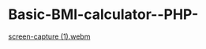 # Basic-BMI-calculator--PHP-

[screen-capture (1).webm](https://user-images.githubusercontent.com/127841235/227592454-5e495a1e-3d81-48f8-86bc-f0dabc18c52a.webm)
